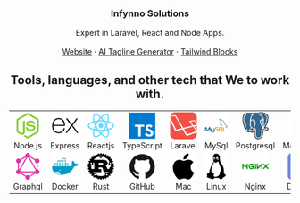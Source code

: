 <p align="center">
    <h3 align="center">Infynno Solutions</h3>
    <p align="center">
        Expert in Laravel, React and Node Apps.
        <br />
        <br />
        <a href="https://infynno.com">Website</a>
        ·
        <a href="https://tailwindblock.vercel.app/">AI Tagline Generator</a>
        ·
        <a href="https://tailwindblock.vercel.app/">Tailwind Blocks</a>
    </p>
    <h2 align="center" id="infynno-solutions-tech">Tools, languages, and other tech that We to work with.</h2>
    <table>
        <tr>
            <td align="center" width="96">
            <a href="https://infynno.com/service/nodejs-development/">
                <img src="https://raw.githubusercontent.com/infynno-solutions/.github/main/profile/images/node-js.png" width="48" height="48" alt="Node.js" />
            </a>
            <br>Node.js
            </td>
            <td align="center" width="96">
            <a href="#infynno-solutions-tech">
                <img src="https://raw.githubusercontent.com/infynno-solutions/.github/main/profile/images/express.png" width="48" height="48" alt="Express" />
            </a>
            <br>Express
            </td>
            <td align="center" width="96">
            <a href="https://infynno.com/service/reactjs-development/">
                <img src="https://raw.githubusercontent.com/infynno-solutions/.github/main/profile/images/react.png" width="48" height="48" alt="Reactjs" />
            </a>
            <br>Reactjs
            </td>
            <td align="center" width="96">
            <a href="#infynno-solutions-tech">
                <img src="https://raw.githubusercontent.com/infynno-solutions/.github/main/profile/images/typescript.png" width="48" height="48" alt="Typescript" />
            </a>
            <br>TypeScript
            </td>
            <td align="center" width="96">
            <a href="https://infynno.com/service/laravel-development/">
                <img src="https://raw.githubusercontent.com/infynno-solutions/.github/main/profile/images/laravel.png" width="48" height="48" alt="Laravel" />
            </a>
            <br>Laravel
            </td>
            <td align="center" width="96">
            <a href="https://infynno.com/service/mysql-development/">
                <img src="https://raw.githubusercontent.com/infynno-solutions/.github/main/profile/images/mysql.png" width="48" height="48" alt="MySql" />
            </a>
            <br>MySql
            </td>
            <td align="center" width="96">
            <a href="https://infynno.com/service/postgresql-development/">
                <img src="https://raw.githubusercontent.com/infynno-solutions/.github/main/profile/images/postgresql.png" width="48" height="48" alt="Postgresql" />
            </a>
            <br>Postgresql
            </td>
            <td align="center" width="96">
            <a href="https://infynno.com/service/mongodb-development/">
                <img src="https://raw.githubusercontent.com/infynno-solutions/.github/main/profile/images/mongodb.png" width="48" height="48" alt="MongoDB" />
            </a>
            <br>MongoDB
            </td>
            <td align="center" width="96">
            <a href="https://infynno.com/service/aws-ec2-ecs-development/">
                <img src="https://raw.githubusercontent.com/infynno-solutions/.github/main/profile/images/aws.png" width="48" height="48" alt="AWS" />
            </a>
            <br>AWS
            </td>
        </tr>
        <tr>
            <td align="center" width="96">
            <a href="https://infynno.com/service/graphql-development/">
                <img src="https://raw.githubusercontent.com/infynno-solutions/.github/main/profile/images/graphql.png" width="48" height="48" alt="Graphql" />
            </a>
            <br>Graphql
            </td>
        <td align="center" width="96">
            <a href="https://infynno.com/service/devops-development/">
                <img src="https://raw.githubusercontent.com/infynno-solutions/.github/main/profile/images/docker.png" width="48" height="48" alt="Docker" />
            </a>
            <br>Docker
            </td>
            <td align="center" width="96">
            <a href="#infynno-solutions-tech">
                <img src="https://raw.githubusercontent.com/infynno-solutions/.github/main/profile/images/rust.png" width="48" height="48" alt="Rust" />
            </a>
            <br>Rust
            </td>
            <td align="center" width="96">
            <a href="#infynno-solutions-tech">
                <img src="https://raw.githubusercontent.com/infynno-solutions/.github/main/profile/images/github.png" width="48" height="48" alt="GitHub" />
            </a>
            <br>GitHub
            </td>
            <td align="center" width="96">
            <a href="#infynno-solutions-tech">
                <img src="https://raw.githubusercontent.com/infynno-solutions/.github/main/profile/images/apple.png" width="48" height="48" alt="Mac" />
            </a>
            <br>Mac
            </td>
            <td align="center" width="96">
            <a href="#infynno-solutions-tech">
                <img src="https://raw.githubusercontent.com/infynno-solutions/.github/main/profile/images/linux.png" width="48" height="48" alt="Linux" />
            </a>
            <br>Linux
            </td>
            <td align="center" width="96">
            <a href="#infynno-solutions-tech">
                <img src="https://raw.githubusercontent.com/infynno-solutions/.github/main/profile/images/nginx.png" width="48" height="48" alt="Nginx" />
            </a>
            <br>Nginx
            </td>
            <td align="center" width="96">
            <a href="#infynno-solutions-tech">
                <img src="https://raw.githubusercontent.com/infynno-solutions/.github/main/profile/images/discord.png" width="48" height="48" alt="Discord" />
            </a>
            <br>Discord
            </td>
            <td align="center" width="96">
            <a href="#infynno-solutions-tech">
                <img src="https://raw.githubusercontent.com/infynno-solutions/.github/main/profile/images/slack.png" width="48" height="48" alt="Slack" />
            </a>
            <br>Slack
            </td>
        </tr>
    </table>

</p>
